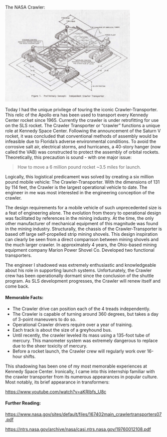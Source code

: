 The NASA Crawler:
<img src="/images/CrawlerPreliminaryConcept.PNG" alt="Crawler Concept" width="400" />
<p>Today I had the unique privilege of touring the iconic Crawler-Transporter. 
This relic of the Apollo era has been used to transport every Kennedy Center rocket since 1965.
Currently the crawler is under retrofitting for use on the SLS rocket.  
The Crawler Transporter or “crawler” functions a unique role at Kennedy Space Center.  
Following the announcement of the Saturn V rocket, it was concluded that conventional methods of assembly would be infeasible due to Florida’s adverse environmental conditions.
To avoid the corrosive salt air, electrical storms, and hurricanes, a 40-story hanger (now called the VAB) was constructed to protect the assembly of orbital rockets. 
Theoretically, this precaution is sound - with one major issue:</p>

>How to move a 6 million pound rocket ~3.5 miles for launch.

<p>Logically, this logistical predicament was solved by creating a six million pound mobile vehicle: The Crawler-Transporter. 
With the dimensions of 131 by 114 feet, the Crawler is the largest operational vehicle to date.
The engineer in me was most interested in the engineering conception of the crawler.</p>  

<p>The design requirements for a mobile vehicle of such unprecedented size is a feat of engineering alone.
The evolution from theory to operational design was facilitated by references in the mining industry.
At the time, the only other manufacturer of mechanical equipment of this magnitude was found in the mining industry.
Structurally, the chassis of the Crawler-Transporter is based off large self-propelled strip mining shovels.
This design inspiration can clearly be seen from a direct comparison between mining shovels and the much larger crawler.
In approximately 4 years, the Ohio-based mining equipment company Marion Power Shovel Co.  Developed two functional transporters. </p> 

<p>The engineer I shadowed was extremely enthusiastic and knowledgeable about his role in supporting launch systems.
Unfortunately, the Crawler crew has been operationally dormant since the conclusion of the shuttle program.
As SLS development progresses, the Crawler will renew itself and come back.</p> 
 
#### Memorable Facts:
- The Crawler drive can position each of the 4 treads independently.
- The Crawler is capable of turning around 360 degrees, but takes a day of 3-point maneuvers to do so.
- Operational Crawler drivers require over a year of training.
- Each track is about the size of a greyhound bus.
- Until recently, the crawler leveled its mass using a 135-foot tube of mercury.  This manometer system was extremely dangerous to replace due to the sheer toxicity of mercury.  
- Before a rocket launch, the Crawler crew will regularly work over 16-hour shifts.  
 
<p>This shadowing has been one of my most memorable experiences at Kennedy Space Center.  Ironically, I came into this internship familiar with the crawler transporter from its numerous appearances in popular culture.  Most notably, its brief appearance in transformers:

https://www.youtube.com/watch?v=aKRIbfs_U8c

#### Further Reading:
https://www.nasa.gov/sites/default/files/167402main_crawlertransporters07.pdf
 
https://ntrs.nasa.gov/archive/nasa/casi.ntrs.nasa.gov/19760012108.pdf
</p>

